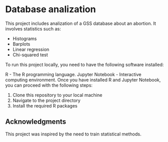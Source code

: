 # Database analization

This project includes analization of a GSS database about an abortion. It involves statistics such as:

- Histograms
- Barplots
- Linear regression
- Chi-squared test


To run this project locally, you need to have the following software installed:

R - The R programming language.
Jupyter Notebook - Interactive computing environment.
Once you have installed R and Jupyter Notebook, you can proceed with the following steps:

1. Clone this repository to your local machine 
2. Navigate to the project directory
3. Install the required R packages

## Acknowledgments

This project was inspired by the need to train statistical methods. 
